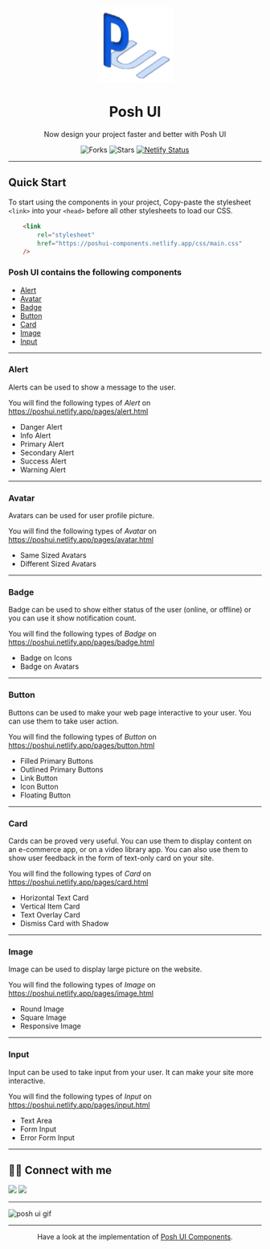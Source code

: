 <div align="center">

<img alt="poshui logo" src="assets/brand-logos/brand-logo.png" width="150px" height="150px" />

# Posh UI

Now design your project faster and better with Posh UI

![Forks](https://img.shields.io/github/forks/hsnice16/PoshUI-Documentation)
![Stars](https://img.shields.io/github/stars/hsnice16/PoshUI-Documentation)
[![Netlify Status](https://api.netlify.com/api/v1/badges/a1fe7d1f-75e9-4c30-bd3a-8df76d74c08c/deploy-status)](https://app.netlify.com/sites/poshui/deploys)

</div>

---

## Quick Start

To start using the components in your project, Copy-paste the stylesheet `<link>` into your `<head>` before all other stylesheets to load our CSS.

```html
    <link
        rel="stylesheet"
        href="https://poshui-components.netlify.app/css/main.css"
    />
```   

### Posh UI contains the following components

- [Alert](#alert)
- [Avatar](#avatar)
- [Badge](#badge)
- [Button](#button)
- [Card](#card)
- [Image](#image)
- [Input](#input)

---

### Alert

Alerts can be used to show a message to the user.

You will find the following types of *Alert* on https://poshui.netlify.app/pages/alert.html

- Danger Alert
- Info Alert
- Primary Alert
- Secondary Alert
- Success Alert
- Warning Alert

---

### Avatar

Avatars can be used for user profile picture.

You will find the following types of *Avatar* on https://poshui.netlify.app/pages/avatar.html

- Same Sized Avatars
- Different Sized Avatars

---

### Badge

Badge can be used to show either status of the user (online, or offline) or you can use it show notification count.

You will find the following types of *Badge* on https://poshui.netlify.app/pages/badge.html

- Badge on Icons
- Badge on Avatars

---

### Button

Buttons can be used to make your web page interactive to your user. You can use them to take user action.

You will find the following types of *Button* on https://poshui.netlify.app/pages/button.html

- Filled Primary Buttons
- Outlined Primary Buttons
- Link Button
- Icon Button
- Floating Button

---

### Card

Cards can be proved very useful. You can use them to display content on an e-commerce app, or on a video library app. You can also use them to show user feedback in the form of text-only card on your site.

You will find the following types of *Card* on https://poshui.netlify.app/pages/card.html

- Horizontal Text Card
- Vertical Item Card
- Text Overlay Card
- Dismiss Card with Shadow

---

### Image

Image can be used to display large picture on the website.

You will find the following types of *Image* on https://poshui.netlify.app/pages/image.html

- Round Image
- Square Image
- Responsive Image

---

### Input

Input can be used to take input from your user. It can make your site more interactive.

You will find the following types of *Input* on https://poshui.netlify.app/pages/input.html

- Text Area
- Form Input
- Error Form Input

---

## 👨‍💻 Connect with me

<a href="https://twitter.com/hsnice16"><img src="https://img.shields.io/badge/Twitter-1DA1F2?style=for-the-badge&logo=twitter&logoColor=white"/></a>
<a href="https://www.linkedin.com/in/hsnice16/"><img src="https://img.shields.io/badge/LinkedIn-0077B5?style=for-the-badge&logo=linkedin&logoColor=white"/></a>

---

![posh ui gif](assets/gifs/posh-ui.gif)

---

<div align="center">

Have a look at the implementation of [Posh UI Components](https://github.com/hsnice16/PoshUI-Components).

</div>
